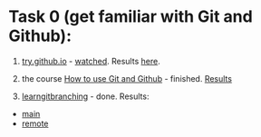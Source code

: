 # Task 0 (get familiar with Git and Github):

1. [try.github.io](https://try.github.io/levels/1/challenges/1) - [watched](https://www.codeschool.com/users/1554089/badges/621). Results [here](screenshots/try_git.png).

2. the course [How to use Git and Github](https://www.udacity.com/course/how-to-use-git-and-github--ud775) - finished. [Results](screenshots/udacity_git.png)

3. [learngitbranching](http://learngitbranching.js.org/) - done. Results:
- [main](screenshots/learngitbranching_main.png)
- [remote](screenshots/learngitbranching_remote.png)
